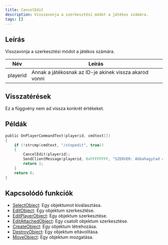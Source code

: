 ```yaml
---
title: CancelEdit
description: Visszavonja a szerkesztési módot a játékos számára.
tags: []
---
```


## Leírás

Visszavonja a szerkesztési módot a játékos számára.

| Név      | Leírás                                                 |
| -------- | ------------------------------------------------------ |
| playerid | Annak a játékosnak az ID-je akinek vissza akarod vonni |

## Visszatérések

Ez a függvény nem ad vissza konkrét értékeket.

## Példák

```c
public OnPlayerCommandText(playerid, cmdtext[])
{
    if (!strcmp(cmdtext, "/stopedit", true))
    {
        CancelEdit(playerid);
        SendClientMessage(playerid, 0xFFFFFFFF, "SZERVER: Abbahagytad az objektum szerkesztését!");
        return 1;
    }
    return 0;
}
```

## Kapcsolódó funkciók

- [SelectObject](SelectObject): Egy objektumot kiválasztása.
- [EditObject](EditObject): Egy objektum szerkesztése.
- [EditPlayerObject](EditPlayerObject): Egy objektum szerkesztése.
- [EditAttachedObject](EditAttachedObject): Egy csatolt objektum szerkesztése.
- [CreateObject](CreateObject): Egy objektum létrehozása.
- [DestroyObject](DestroyObject): Egy objektum eltávolítása.
- [MoveObject](MoveObject): Egy objektum mozgatása.